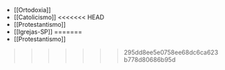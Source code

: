 - [[Ortodoxia]]
- [[Catolicismo]]
<<<<<<< HEAD
- [[Protestantismo]]
- [[Igrejas-SP]]
=======
- [[Protestantismo]]
>>>>>>> 295dd8ee5e0758ee68dc6ca623b778d80686b95d
